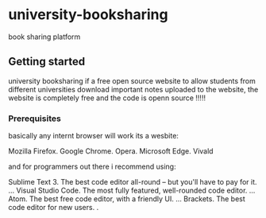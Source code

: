 # university-booksharing
book sharing platform

## Getting started
university booksharing if a free open source website to allow students from different universities download important notes uploaded to the website, the website is completely free and the code is openn source !!!!!

### Prerequisites
basically any internt browser will work its a wesbite: 

Mozilla Firefox.
Google Chrome.
Opera.
Microsoft Edge.
Vivald

and for programmers out there i recommend using:

Sublime Text 3. The best code editor all-round – but you'll have to pay for it. ...
Visual Studio Code. The most fully featured, well-rounded code editor. ...
Atom. The best free code editor, with a friendly UI. ...
Brackets. The best code editor for new users. .















